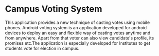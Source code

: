 # Campus Voting System
This application provides  a new technique of casting votes using mobile phones. Android voting system is an application developed for android devices to deploy an easy and flexible way of casting votes anytime and from anywhere. Apart from that voter can also view candidate's profile, its promises etc.The application is especially developed for Institutes to get students vote for election in campus. 
